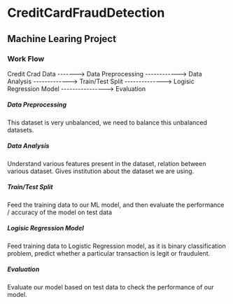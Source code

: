 # CreditCardFraudDetection
<h2>Machine Learing Project</h2>


<h3>Work Flow</h3>


<p>Credit Crad Data -------> Data Preprocessing  ------------> Data Analysis  ------------->  Train/Test Split -------------->   Logisic Regression Model  ---------------->   Evaluation</p>


<h5> Data Preprocessing </h5> 
<p> This dataset is very unbalanced, we need to balance this unbalanced datasets.</p>

<h5>Data Analysis</h5>
<p>Understand various features present in the dataset, relation between various dataset. Gives institution about the dataset we are using.</p>
<h5>Train/Test Split </h5>
<p> Feed the training data to our ML model, and then evaluate the performance / accuracy of the model on test data</p>
<h5>Logisic Regression Model</h5>
<p>Feed training data to Logistic Regression model, as it is binary classification problem, predict whether a particular transaction is legit or fraudulent.</p>
<h5>Evaluation</h5>
<p>Evaluate our model based on test data to check the performance of our model.</p>
